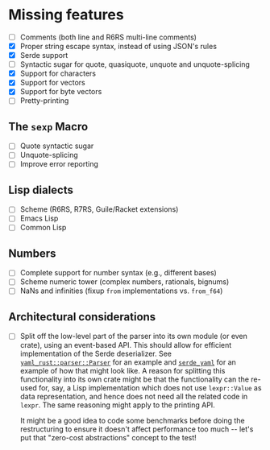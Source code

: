 # Missing features

- [ ] Comments (both line and R6RS multi-line comments)
- [X] Proper string escape syntax, instead of using JSON's rules
- [X] Serde support
- [ ] Syntactic sugar for quote, quasiquote, unquote and unquote-splicing
- [X] Support for characters
- [X] Support for vectors
- [X] Support for byte vectors
- [ ] Pretty-printing

## The `sexp` Macro

- [ ] Quote syntactic sugar
- [ ] Unquote-splicing
- [ ] Improve error reporting

## Lisp dialects

- [ ] Scheme (R6RS, R7RS, Guile/Racket extensions)
- [ ] Emacs Lisp
- [ ] Common Lisp

## Numbers

- [ ] Complete support for number syntax (e.g., different bases)
- [ ] Scheme numeric tower (complex numbers, rationals, bignums)
- [ ] NaNs and infinities (fixup `from` implementations vs. `from_f64`)

## Architectural considerations

- [ ] Split off the low-level part of the parser into its own module
  (or even crate), using an event-based API. This should allow for
  efficient implementation of the Serde deserializer. See
  [`yaml_rust::parser::Parser`] for an example and [`serde_yaml`] for
  an example of how that might look like. A reason for splitting this
  functionality into its own crate might be that the functionality can
  the re-used for, say, a Lisp implementation which does not use
  `lexpr::Value` as data representation, and hence does not need all
  the related code in `lexpr`. The same reasoning might apply to the
  printing API.

  It might be a good idea to code some benchmarks before doing the
  restructuring to ensure it doesn't affect performance too much --
  let's put that "zero-cost abstractions" concept to the test!

  [`yaml_rust::parser::Parser`]: https://docs.rs/yaml-rust/*/yaml_rust/parser/struct.Parser.html
  [`serde_yaml`]: https://github.com/dtolnay/serde-yaml/blob/master/src/de.rs
